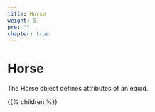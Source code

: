 ```yaml
---
title: Horse
weight: 5
pre: ""
chapter: true
---
```


# Horse

The Horse object defines attributes of an equid.

{{% children  %}}
